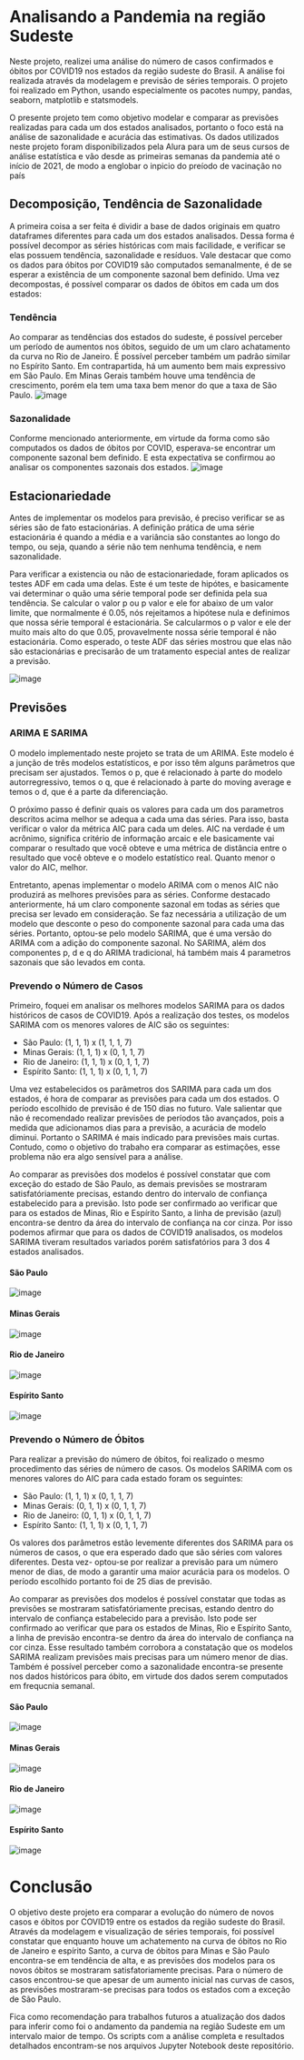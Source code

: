 # Analisando a Pandemia na região Sudeste

Neste projeto, realizei uma análise do número de casos confirmados e óbitos por COVID19 nos estados da região sudeste do Brasil. A análise foi realizada através da modelagem e previsão de séries temporais. O projeto foi realizado em Python, usando especialmente os pacotes numpy, pandas, seaborn, matplotlib e statsmodels.

O presente projeto tem como objetivo modelar e comparar as previsões realizadas para cada um dos estados analisados, portanto o foco está na análise de sazonalidade e acurácia das estimativas. Os dados utilizados neste projeto foram disponibilizados pela Alura para um de seus cursos de análise estatística e vão desde as primeiras semanas da pandemia até o início de 2021, de modo a englobar o inpicio do preíodo de vacinação no país

## Decomposição, Tendência de Sazonalidade

A primeira coisa a ser feita é dividir a base de dados originais em quatro dataframes diferentes para cada um dos estados analisados. Dessa forma é possível decompor as séries históricas com mais facilidade, e verificar se elas possuem tendência, sazonalidade e resíduos. Vale destacar que como os dados para óbitos por COVID19 são computados semanalmente, é de se esperar a existência de um componente sazonal bem definido. Uma vez decompostas, é possível comparar os dados de óbitos em cada um dos estados:

### Tendência
Ao comparar as tendências dos estados do sudeste, é possível perceber um período de aumentos nos óbitos, seguido de um um claro achatamento da curva no Rio de Janeiro. É possível perceber também um padrão similar no Espírito Santo. Em contrapartida, há um aumento bem mais expressivo em São Paulo. Em Minas Gerais também houve uma tendência de crescimento, porém ela tem uma taxa bem menor do que a taxa de São Paulo.
![image](https://user-images.githubusercontent.com/77032413/190643532-38d16c46-6be6-410f-94ab-6a5b1f50ecb0.png)

### Sazonalidade
Conforme mencionado anteriormente, em virtude da forma como são computados os dados de óbitos por COVID, esperava-se encontrar um componente sazonal bem definido. E esta expectativa se confirmou ao analisar os componentes sazonais dos estados. 
![image](https://user-images.githubusercontent.com/77032413/190644981-b434f46c-ace1-4937-a9fb-2c37f6b158ca.png)

## Estacionariedade 

Antes de implementar os modelos para previsão, é preciso verificar se as séries são de fato estacionárias. A definição prática de uma série estacionária é quando a média e a variância são constantes ao longo do tempo, ou seja, quando a série não tem nenhuma tendência, e nem sazonalidade.

Para verificar a existencia ou não de estacionariedade, foram aplicados os testes ADF em cada uma delas. Este é um teste de hipótes, e basicamente vai determinar o quão uma série temporal pode ser definida pela sua tendência. Se calcular o valor p ou p valor e ele for abaixo de um valor limite, que normalmente é 0.05, nós rejeitamos a hipótese nula e definimos que nossa série temporal é estacionária. Se calcularmos o p valor e ele der muito mais alto do que 0.05, provavelmente nossa série temporal é não estacionária. Como esperado, o teste ADF das séries mostrou que elas não são estacionárias e precisarão de um tratamento especial antes de realizar a previsão. 

![image](https://user-images.githubusercontent.com/77032413/190648460-8e87d35f-1d85-482c-b50a-9a1ae6a0d5f1.png)

## Previsões
### ARIMA E SARIMA
O modelo implementado neste projeto se trata de um ARIMA. Este modelo é a junção de três modelos estatísticos, e por isso têm alguns parâmetros que precisam ser ajustados. Temos o p, que é relacionado à parte do modelo autorregressivo, temos o q, que é relacionado à parte do moving average e temos o d, que é a parte da diferenciação.

O próximo passo é definir quais os valores para cada um dos parametros descritos acima melhor se adequa a cada uma das séries. Para isso, basta verificar o valor da métrica AIC para cada um deles. AIC na verdade é um acrônimo, significa critério de informação arcaic e ele basicamente vai comparar o resultado que você obteve e uma métrica de distância entre o resultado que você obteve e o modelo estatístico real. Quanto menor o valor do AIC, melhor.

Entretanto, apenas implementar o modelo ARIMA com o menos AIC não produzirá as melhores previsões para as séries. Conforme destacado anteriormente, há um claro componente sazonal em todas as séries que precisa ser levado em consideração. Se faz necessária a utilização de um modelo que desconte o peso do componente sazonal para cada uma das séries. Portanto, optou-se pelo modelo SARIMA, que é uma versão do ARIMA com a adição do componente sazonal. No SARIMA, além dos componentes p, d e q do ARIMA tradicional, há também mais 4 parametros sazonais que são levados em conta.

### Prevendo o Número de Casos

Primeiro, foquei em analisar os melhores modelos SARIMA para os dados históricos de casos de COVID19. Após a realização dos testes, os modelos SARIMA com os menores valores de AIC são os seguintes:

* São Paulo: (1, 1, 1) x (1, 1, 1, 7) 
* Minas Gerais: (1, 1, 1) x (0, 1, 1, 7) 
* Rio de Janeiro: (1, 1, 1) x (0, 1, 1, 7) 
* Espírito Santo: (1, 1, 1) x (0, 1, 1, 7) 

Uma vez estabelecidos os parâmetros dos SARIMA para cada um dos estados, é hora de comparar as previsões para cada um dos estados. O período escolhido de previsão é de 150 dias no futuro. Vale salientar que não é recomendado realizar previsões de períodos tão avançados, pois a medida que adicionamos dias para a previsão, a acurácia de modelo diminui. Portanto o SARIMA é mais indicado para previsões mais curtas. Contudo, como o objetivo do trabaho era comparar as estimações, esse problema não era algo sensível para a análise.

Ao comparar as previsões dos modelos é possível constatar que com exceção do estado de São Paulo, as demais previsões se mostraram satisfatóriamente precisas, estando dentro do intervalo de confiança estabelecido para a previsão. Isto pode ser confirmado ao verificar que para os estados de Minas, Rio e Espírito Santo, a linha de previsão (azul) encontra-se dentro da área do intervalo de confiança na cor cinza. Por isso podemos afirmar que para os dados de COVID19 analisados, os modelos SARIMA tiveram resultados variados porém satisfatórios para 3 dos 4 estados analisados.

#### São Paulo
![image](https://user-images.githubusercontent.com/77032413/190657430-628213e6-4c37-4e62-98ee-5cbc2d7ee290.png)

#### Minas Gerais
![image](https://user-images.githubusercontent.com/77032413/190657610-2f502ada-5912-48c9-a900-4daa5b1e8a34.png)

#### Rio de Janeiro
![image](https://user-images.githubusercontent.com/77032413/190657772-429e252e-164b-4f1f-974d-99da2b503548.png)

#### Espírito Santo
![image](https://user-images.githubusercontent.com/77032413/190657910-2ba9424c-39e4-43c0-aca5-494c9befc680.png)

### Prevendo o Número de Óbitos
Para realizar a previsão do número de óbitos, foi realizado o mesmo procedimento das séries de número de casos. Os modelos SARIMA com os menores valores do AIC para cada estado foram os seguintes:

* São Paulo: (1, 1, 1) x (0, 1, 1, 7) 
* Minas Gerais: (0, 1, 1) x (0, 1, 1, 7) 
* Rio de Janeiro: (0, 1, 1) x (0, 1, 1, 7) 
* Espírito Santo: (1, 1, 1) x (0, 1, 1, 7) 

Os valores dos parâmetros estão levemente diferentes dos SARIMA para os números de casos, o que era esperado dado que são séries com valores diferentes. Desta vez- optou-se por realizar a previsão para um número menor de dias, de modo a garantir uma maior acurácia para os modelos. O período escolhido portanto foi de 25 dias de previsão.

Ao comparar as previsões dos modelos é possível constatar que todas as previsões se mostraram satisfatóriamente precisas, estando dentro do intervalo de confiança estabelecido para a previsão. Isto pode ser confirmado ao verificar que para os estados de Minas, Rio e Espírito Santo, a linha de previsão encontra-se dentro da área do intervalo de confiança na cor cinza. Esse resultado também corrobora a constatação que os modelos SARIMA realizam previsões mais precisas para um número menor de dias. Também é possível perceber como a sazonalidade encontra-se presente nos dados históricos para óbito, em virtude dos dados serem computados em frequcnia semanal. 

#### São Paulo
![image](https://user-images.githubusercontent.com/77032413/190660463-f27a3a30-8c06-4fe8-91d9-ce2ea0985ebb.png)

#### Minas Gerais
![image](https://user-images.githubusercontent.com/77032413/190660641-a1c3baeb-4916-4bd7-8017-0288791af342.png)

#### Rio de Janeiro
![image](https://user-images.githubusercontent.com/77032413/190660779-a7bc0a03-1b0d-4ef9-a49d-7ad45d8eea2c.png)

#### Espírito Santo
![image](https://user-images.githubusercontent.com/77032413/190660976-cdf1d02d-03d2-4a1d-9f91-040018d5279f.png)

# Conclusão
O objetivo deste projeto era comparar a evolução do número de novos casos e óbitos por COVID19 entre os estados da região sudeste do Brasil. Através da modelagem e visualização de séries temporais, foi possível constatar que enquanto houve um achatemento na curva de óbitos no Rio de Janeiro e espírito Santo, a curva de óbitos para Minas e São Paulo encontra-se em tendência de alta, e as previsões dos modelos para os novos óbitos se mostraram satisfatoriamente precisas. Para o número de casos encontrou-se que apesar de um aumento inicial nas curvas de casos, as previsões mostraram-se precisas para todos os estados com a exceção de São Paulo.

Fica como recomendação para trabalhos futuros a atualização dos dados para inferir como foi o andamento da pandemia na região Sudeste em um intervalo maior de tempo. Os scripts com a análise completa e resultados detalhados encontram-se nos arquivos Jupyter Notebook deste repositório.


